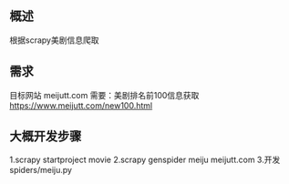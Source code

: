 ## 概述
根据scrapy美剧信息爬取
## 需求
目标网站 meijutt.com
需要：美剧排名前100信息获取 https://www.meijutt.com/new100.html
## 大概开发步骤
1.scrapy startproject movie
2.scrapy genspider meiju meijutt.com
3.开发 spiders/meiju.py

